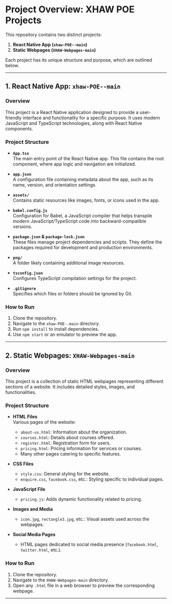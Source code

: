 # Project Overview: XHAW POE Projects

This repository contains two distinct projects:
1. **React Native App (`xhaw-POE--main`)**
2. **Static Webpages (`XHAW-Webpages-main`)**

Each project has its unique structure and purpose, which are outlined below.

---

## **1. React Native App: `xhaw-POE--main`**

### **Overview**
This project is a React Native application designed to provide a user-friendly interface and functionality for a specific purpose. It uses modern JavaScript and TypeScript technologies, along with React Native components.

### **Project Structure**
- **`App.tsx`**  
  The main entry point of the React Native app. This file contains the root component, where app logic and navigation are initialized.

- **`app.json`**  
  A configuration file containing metadata about the app, such as its name, version, and orientation settings.

- **`assets/`**  
  Contains static resources like images, fonts, or icons used in the app.

- **`babel.config.js`**  
  Configuration for Babel, a JavaScript compiler that helps transpile modern JavaScript/TypeScript code into backward-compatible versions.

- **`package.json` & `package-lock.json`**  
  These files manage project dependencies and scripts. They define the packages required for development and production environments.

- **`png/`**  
  A folder likely containing additional image resources.

- **`tsconfig.json`**  
  Configures TypeScript compilation settings for the project.

- **`.gitignore`**  
  Specifies which files or folders should be ignored by Git.

### **How to Run**
1. Clone the repository.
2. Navigate to the `xhaw-POE--main` directory.
3. Run `npm install` to install dependencies.
4. Use `npm start` or an emulator to preview the app.

---

## **2. Static Webpages: `XHAW-Webpages-main`**

### **Overview**
This project is a collection of static HTML webpages representing different sections of a website. It includes detailed styles, images, and functionalities.

### **Project Structure**
- **HTML Files**  
  Various pages of the website:
  - `about-us.html`: Information about the organization.
  - `courses.html`: Details about courses offered.
  - `register.html`: Registration form for users.
  - `pricing.html`: Pricing information for services or courses.
  - Many other pages catering to specific features.

- **CSS Files**  
  - `style.css`: General styling for the website.
  - `enquire.css`, `facebook.css`, etc.: Styling specific to individual pages.

- **JavaScript File**
  - `pricing.js`: Adds dynamic functionality related to pricing.

- **Images and Media**
  - `icon.jpg`, `rectangle3.jpg`, etc.: Visual assets used across the webpages.

- **Social Media Pages**
  - HTML pages dedicated to social media presence (`facebook.html`, `twitter.html`, etc.).

### **How to Run**
1. Clone the repository.
2. Navigate to the `XHAW-Webpages-main` directory.
3. Open any `.html` file in a web browser to preview the corresponding webpage.

---


